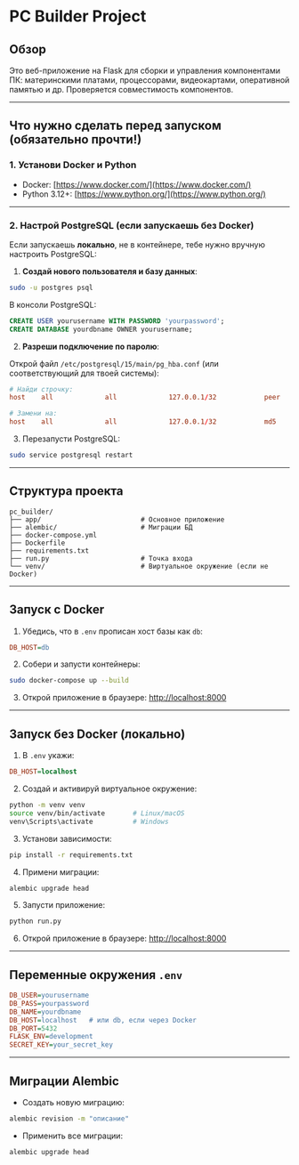 # PC Builder Project

## Обзор

Это веб-приложение на Flask для сборки и управления компонентами ПК: материнскими платами, процессорами, видеокартами, оперативной памятью и др. Проверяется совместимость компонентов.

---

## Что нужно сделать перед запуском (обязательно прочти!)

### 1. Установи Docker и Python

* Docker: [https://www.docker.com/](https://www.docker.com/)
* Python 3.12+: [https://www.python.org/](https://www.python.org/)

---

### 2. Настрой PostgreSQL (если запускаешь без Docker)

Если запускаешь **локально**, не в контейнере, тебе нужно вручную настроить PostgreSQL:

1. **Создай нового пользователя и базу данных**:

```bash
sudo -u postgres psql
```

В консоли PostgreSQL:

```sql
CREATE USER yourusername WITH PASSWORD 'yourpassword';
CREATE DATABASE yourdbname OWNER yourusername;
```

2. **Разреши подключение по паролю**:

Открой файл `/etc/postgresql/15/main/pg_hba.conf` (или соответствующий для твоей системы):

```conf
# Найди строчку:
host    all             all             127.0.0.1/32            peer

# Замени на:
host    all             all             127.0.0.1/32            md5
```

3. Перезапусти PostgreSQL:

```bash
sudo service postgresql restart
```

---

## Структура проекта

```text
pc_builder/
├── app/                         # Основное приложение
├── alembic/                     # Миграции БД
├── docker-compose.yml
├── Dockerfile
├── requirements.txt
├── run.py                       # Точка входа
└── venv/                        # Виртуальное окружение (если не Docker)
```

---

## Запуск с Docker

1. Убедись, что в `.env` прописан хост базы как `db`:

```ini
DB_HOST=db
```

2. Собери и запусти контейнеры:

```bash
sudo docker-compose up --build
```

3. Открой приложение в браузере:
   [http://localhost:8000](http://localhost:8000)

---

## Запуск без Docker (локально)

1. В `.env` укажи:

```ini
DB_HOST=localhost
```

2. Создай и активируй виртуальное окружение:

```bash
python -m venv venv
source venv/bin/activate       # Linux/macOS
venv\Scripts\activate          # Windows
```

3. Установи зависимости:

```bash
pip install -r requirements.txt
```

4. Примени миграции:

```bash
alembic upgrade head
```

5. Запусти приложение:

```bash
python run.py
```

6. Открой приложение в браузере:
   [http://localhost:8000](http://localhost:8000)

---

## Переменные окружения `.env`

```ini
DB_USER=yourusername
DB_PASS=yourpassword
DB_NAME=yourdbname
DB_HOST=localhost   # или db, если через Docker
DB_PORT=5432
FLASK_ENV=development
SECRET_KEY=your_secret_key
```

---

## Миграции Alembic

* Создать новую миграцию:

```bash
alembic revision -m "описание"
```

* Применить все миграции:

```bash
alembic upgrade head
```